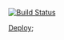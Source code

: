 [![Build Status](https://travis-ci.org/tanyak1601/reactjs-films-homework.svg?branch=Part-1)](https://travis-ci.org/tanyak1601/reactjs-films-homework)

[Deploy](https://sharp-hawking-4fcc85.netlify.com/);

